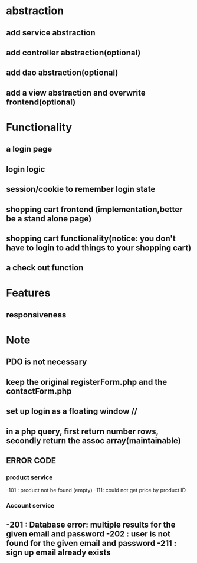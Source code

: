 # abstraction
## add service abstraction
## add controller abstraction(optional)
## add dao abstraction(optional)
## add a view abstraction and overwrite frontend(optional)

# Functionality
## a login page
## login logic
## session/cookie to remember login state
## shopping cart frontend (implementation,better be a stand alone page)
## shopping cart functionality(notice: you don't have to login to add things to your shopping cart)
## a check out function 






# Features
## responsiveness



# Note
## PDO is not necessary
## keep the original registerForm.php and the contactForm.php
## set up login as a floating window //
## in a php query, first return number rows, secondly return the assoc array(maintainable) 


## ERROR CODE
### product service 
-101 : product not be found (empty)
-111: could not get price by product ID
### Account service 
-201 : Database error: multiple results for the given email and password
-202 : user is not found for the given email and password
-211 : sign up email already exists
-
